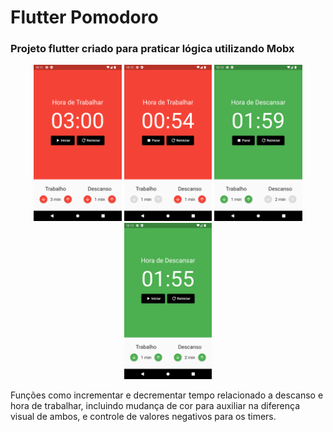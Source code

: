 # Flutter Pomodoro

### <p align="left">Projeto flutter criado para praticar lógica utilizando Mobx</p>

<p align="center">
<img src="screenshots/1.png" height="250">
<img src="screenshots/2.png" height="250">
<img src="screenshots/3.png" height="250">
<img src="screenshots/4.png" height="250">
</p>

<p> Funções como incrementar e decrementar tempo relacionado a descanso e hora de trabalhar, incluindo mudança de cor para auxiliar na diferença visual de ambos, e controle de valores negativos para os timers. </p>